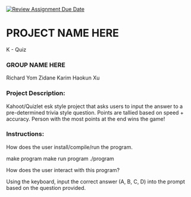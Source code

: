 [![Review Assignment Due Date](https://classroom.github.com/assets/deadline-readme-button-24ddc0f5d75046c5622901739e7c5dd533143b0c8e959d652212380cedb1ea36.svg)](https://classroom.github.com/a/SQs7pKlr)
# PROJECT NAME HERE

K - Quiz

### GROUP NAME HERE

Richard Yom
Zidane Karim
Haokun Xu
       
### Project Description:

Kahoot/Quizlet esk style project that asks users to input
the answer to a pre-determined trivia style question. Points are tallied 
based on speed + accuracy. Person with the most points at the end
wins the game!
  
### Instructions:

How does the user install/compile/run the program.

make program
make run program
./program

How does the user interact with this program?

Using the keyboard, input the correct answer (A, B, C, D) 
into the prompt based on the question provided. 